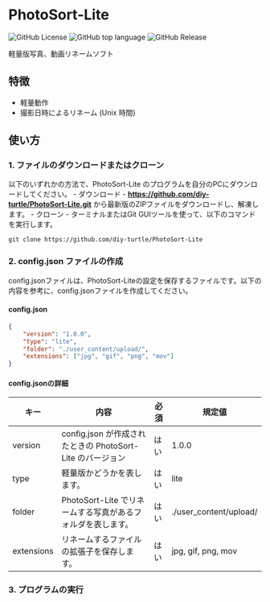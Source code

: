 # PhotoSort-Lite
![GitHub License](https://img.shields.io/github/license/diy-turtle/PhotoSort-Lite)
![GitHub top language](https://img.shields.io/github/languages/top/diy-turtle/PhotoSort-Lite)
![GitHub Release](https://img.shields.io/github/v/release/diy-turtle/PhotoSort-Lite)

軽量版写真、動画リネームソフト

## 特徴
- 軽量動作
- 撮影日時によるリネーム (Unix 時間)

## 使い方
### 1. **ファイルのダウンロードまたはクローン**
以下のいずれかの方法で、PhotoSort-Lite のプログラムを自分のPCにダウンロードしてください。
    - ダウンロード
        - **https://github.com/diy-turtle/PhotoSort-Lite.git** から最新版のZIPファイルをダウンロードし、解凍します。
    - クローン
        - ターミナルまたはGit GUIツールを使って、以下のコマンドを実行します。
```
git clone https://github.com/diy-turtle/PhotoSort-Lite
```


### 2. **config.json ファイルの作成**

config.jsonファイルは、PhotoSort-Liteの設定を保存するファイルです。以下の内容を参考に、config.jsonファイルを作成してください。

#### config.json
```json
{
    "version": "1.0.0",
    "type": "lite",
    "folder": "./user_content/upload/",
    "extensions": ["jpg", "gif", "png", "mov"]
}
```

#### config.jsonの詳細
| キー | 内容 | 必須 | 規定値 |
| --- | --- | --- | --- |
| version | config.json が作成されたときの PhotoSort-Lite のバージョン | はい | 1.0.0 |
| type | 軽量版かどうかを表します。| はい | lite |
| folder | PhotoSort-Lite でリネームする写真があるフォルダを表します。 | はい | ./user_content/upload/ |
| extensions | リネームするファイルの拡張子を保存します。 | はい | jpg, gif, png, mov |

### 3. プログラムの実行

